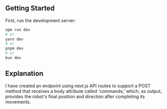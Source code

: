 ## Getting Started

First, run the development server:

```bash
npm run dev
# or
yarn dev
# or
pnpm dev
# or
bun dev
```

## Explanation

I have created an endpoint using next.js API routes to support a POST method that receives a body attribute called 'commands,' which, as output, provides the robot's final position and direction after completing its movements.